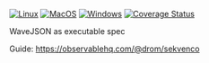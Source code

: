 [![Linux](https://github.com/wavedrom/sekvenco/actions/workflows/linux.yml/badge.svg)](https://github.com/wavedrom/sekvenco/actions/workflows/linux.yml)
[![MacOS](https://github.com/wavedrom/sekvenco/actions/workflows/macos.yml/badge.svg)](https://github.com/wavedrom/sekvenco/actions/workflows/macos.yml)
[![Windows](https://github.com/wavedrom/sekvenco/actions/workflows/windows.yml/badge.svg)](https://github.com/wavedrom/sekvenco/actions/workflows/windows.yml)
[![Coverage Status](https://coveralls.io/repos/github/wavedrom/sekvenco/badge.svg?branch=trunk)](https://coveralls.io/github/wavedrom/sekvenco?branch=trunk)

WaveJSON as executable spec

Guide: https://observablehq.com/@drom/sekvenco
